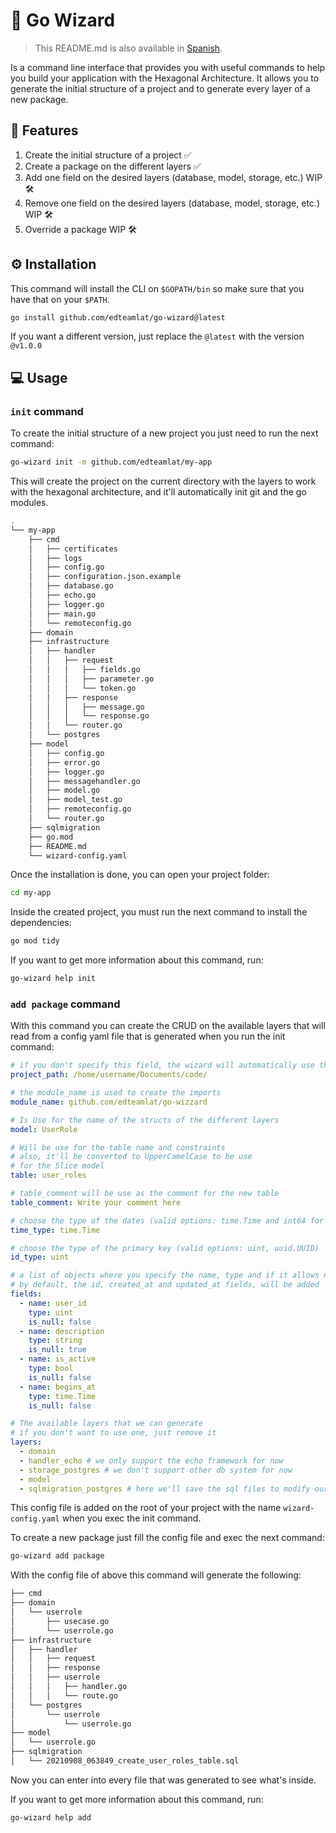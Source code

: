 # 🧙 Go Wizard
>This README.md is also available in [Spanish](README_ES.md).

Is a command line interface that provides you with useful commands to help you build your application with the Hexagonal
Architecture. It allows you to generate the initial structure of a project and to generate every layer of a new package.

## 🎯 Features

1. Create the initial structure of a project ✅
2. Create a package on the different layers ✅
3. Add one field on the desired layers (database, model, storage, etc.) WIP 🛠
4. Remove one field on the desired layers (database, model, storage, etc.) WIP 🛠
5. Override a package WIP 🛠

## ⚙ Installation

This command will install the CLI on `$GOPATH/bin` so make sure that you have that on your `$PATH`.

```bash
go install github.com/edteamlat/go-wizard@latest
```

If you want a different version, just replace the `@latest` with the version `@v1.0.0`

## 💻 Usage

### `init` command

To create the initial structure of a new project you just need to run the next command:

```bash
go-wizard init -m github.com/edteamlat/my-app
```

This will create the project on the current directory with the layers to work with the hexagonal architecture, and
it'll automatically init git and the go modules.

```bash
.
└── my-app
    ├── cmd
    │   ├── certificates
    │   ├── logs
    │   ├── config.go
    │   ├── configuration.json.example
    │   ├── database.go
    │   ├── echo.go
    │   ├── logger.go
    │   ├── main.go
    │   └── remoteconfig.go
    ├── domain
    ├── infrastructure
    │   ├── handler
    │   │   ├── request
    │   │   │   ├── fields.go
    │   │   │   ├── parameter.go
    │   │   │   └── token.go
    │   │   ├── response
    │   │   │   ├── message.go
    │   │   │   └── response.go
    │   │   └── router.go
    │   └── postgres
    ├── model
    │   ├── config.go
    │   ├── error.go
    │   ├── logger.go
    │   ├── messagehandler.go
    │   ├── model.go
    │   ├── model_test.go
    │   ├── remoteconfig.go
    │   └── router.go
    ├── sqlmigration
    ├── go.mod
    ├── README.md
    └── wizard-config.yaml
```
Once the installation is done, you can open your project folder:
```bash
cd my-app
```

Inside the created project, you must run the next command to install the dependencies:
```bash
go mod tidy
```

If you want to get more information about this command, run:
```bash
go-wizard help init
```

### `add package` command
With this command you can create the CRUD on the available layers that will read from a config yaml file that is generated when you run the init command:
```yaml
# if you don't specify this field, the wizard will automatically use the path of working directory (pwd)
project_path: /home/username/Documents/code/

# the module_name is used to create the imports
module_name: github.com/edteamlat/go-wizzard

# Is Use for the name of the structs of the different layers
model: UserRole

# Will be use for the table name and constraints
# also, it'll be converted to UpperCamelCase to be use
# for the Slice model
table: user_roles

# table_comment will be use as the comment for the new table
table_comment: Write your comment here

# choose the type of the dates (valid options: time.Time and int64 for unix)
time_type: time.Time

# choose the type of the primary key (valid options: uint, uuid.UUID)
id_type: uint

# a list of objects where you specify the name, type and if it allows nulls
# by default, the id, created_at and updated_at fields, will be added
fields:
  - name: user_id
    type: uint
    is_null: false
  - name: description
    type: string
    is_null: true
  - name: is_active
    type: bool
    is_null: false
  - name: begins_at
    type: time.Time
    is_null: false

# The available layers that we can generate
# if you don't want to use one, just remove it
layers:
  - domain
  - handler_echo # we only support the echo framework for now
  - storage_postgres # we don't support other db system for now
  - model
  - sqlmigration_postgres # here we'll save the sql files to modify our db, it only supports postgres syntax for now
```

This config file is added on the root of your project  with the name `wizard-config.yaml` when you exec the init command.

To create a new package just fill the config file and exec the next command:
```bash
go-wizard add package
```

With the config file of above this command will generate the following:
```bash
├── cmd
├── domain
│   └── userrole
│       ├── usecase.go
│       └── userrole.go
├── infrastructure
│   ├── handler
│   │   ├── request
│   │   ├── response
│   │   ├── userrole
│   │   │   ├── handler.go
│   │   │   └── route.go
│   └── postgres
│       └── userrole
│           └── userrole.go
├── model
│   └── userrole.go
├── sqlmigration
│   └── 20210908_063849_create_user_roles_table.sql
```

Now you can enter into every file that was generated to see what's inside.


If you want to get more information about this command, run:
```bash
go-wizard help add
```
